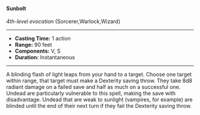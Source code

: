 #### Sunbolt
*4th-level evocation* (Sorcerer,Warlock,Wizard)
___
- **Casting Time:** 1 action
- **Range:** 90 feet
- **Components:** V, S
- **Duration:** Instantaneous
---
A blinding flash of light leaps from your hand to a
target. Choose one target within range, that target
must make a Dexterity saving throw. They take 8d8
radiant damage on a failed save and half as much on
a successful one. Undead are particularly vulnerable
to this spell, making the save with disadvantage.
Undead that are weak to sunlight (vampires, for
example) are blinded until the end of their next
turn if they fail the Dexterity saving throw.
